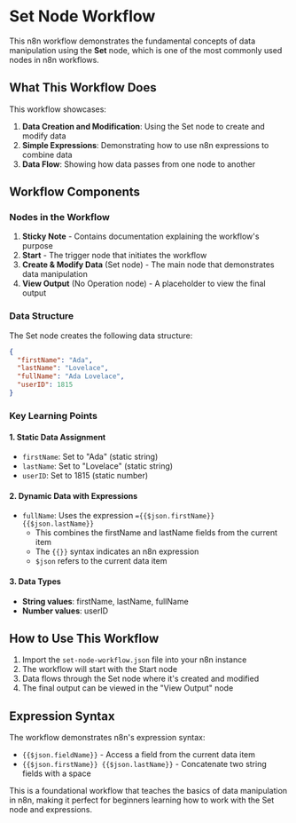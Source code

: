 # Set Node Workflow

This n8n workflow demonstrates the fundamental concepts of data manipulation using the **Set** node, which is one of the most commonly used nodes in n8n workflows.

## What This Workflow Does

This workflow showcases:

1. **Data Creation and Modification**: Using the Set node to create and modify data
2. **Simple Expressions**: Demonstrating how to use n8n expressions to combine data
3. **Data Flow**: Showing how data passes from one node to another

## Workflow Components

### Nodes in the Workflow

1. **Sticky Note** - Contains documentation explaining the workflow's purpose
2. **Start** - The trigger node that initiates the workflow
3. **Create & Modify Data** (Set node) - The main node that demonstrates data manipulation
4. **View Output** (No Operation node) - A placeholder to view the final output

### Data Structure

The Set node creates the following data structure:

```json
{
  "firstName": "Ada",
  "lastName": "Lovelace", 
  "fullName": "Ada Lovelace",
  "userID": 1815
}
```

### Key Learning Points

#### 1. Static Data Assignment
- `firstName`: Set to "Ada" (static string)
- `lastName`: Set to "Lovelace" (static string)
- `userID`: Set to 1815 (static number)

#### 2. Dynamic Data with Expressions
- `fullName`: Uses the expression `={{$json.firstName}} {{$json.lastName}}`
  - This combines the firstName and lastName fields from the current item
  - The `{{}}` syntax indicates an n8n expression
  - `$json` refers to the current data item

#### 3. Data Types
- **String values**: firstName, lastName, fullName
- **Number values**: userID

## How to Use This Workflow

1. Import the `set-node-workflow.json` file into your n8n instance
2. The workflow will start with the Start node
3. Data flows through the Set node where it's created and modified
4. The final output can be viewed in the "View Output" node

## Expression Syntax

The workflow demonstrates n8n's expression syntax:
- `{{$json.fieldName}}` - Access a field from the current data item
- `{{$json.firstName}} {{$json.lastName}}` - Concatenate two string fields with a space

This is a foundational workflow that teaches the basics of data manipulation in n8n, making it perfect for beginners learning how to work with the Set node and expressions.
